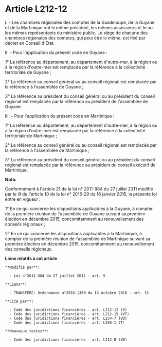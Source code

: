 # Article L212-12

I. - Les chambres régionales des comptes de la Guadeloupe, de la Guyane et de la Martinique ont le même président, les mêmes
assesseurs et le ou les mêmes représentants du ministère public. Le siège de chacune des chambres régionales des comptes, qui
peut être le même, est fixé par décret en Conseil d'Etat.

II. - Pour l'application du présent code en Guyane :

1° La référence au département, au département d'outre-mer, à la région ou à la région d'outre-mer est remplacée par la
référence à la collectivité territoriale de Guyane ;

2° La référence au conseil général ou au conseil régional est remplacée par la référence à l'assemblée de Guyane ;

3° La référence au président du conseil général ou au président du conseil régional est remplacée par la référence au
président de l'assemblée de Guyane.

III. - Pour l'application du présent code en Martinique :

1° La référence au département, au département d'outre-mer, à la région ou à la région d'outre-mer est remplacée par la
référence à la collectivité territoriale de Martinique ;

2° La référence au conseil général ou au conseil régional est remplacée par la référence à l'assemblée de Martinique ;

3° La référence au président du conseil général ou au président du conseil régional est remplacée par la référence au
président du conseil exécutif de Martinique.

**Nota:**

Conformément à l'article 21 de la loi n° 2011-884 du 27 juillet 2011 modifié par le III de l'article 10 de la loi n° 2015-29
du 16 janvier 2015, la présente loi entre en vigueur : 

1° En ce qui concerne les dispositions applicables à la Guyane, à compter de la première réunion de l'assemblée de Guyane
suivant sa première élection en décembre 2015, concomitamment au renouvellement des     conseils régionaux ; 

2° En ce qui concerne les dispositions applicables à la Martinique, à compter de la première réunion de l'assemblée de
Martinique suivant sa première élection en décembre 2015, concomitamment au renouvellement des     conseils régionaux.

**Liens relatifs à cet article**

	**Modifié par**:

	  - Loi n°2011-884 du 27 juillet 2011 - art. 9

	**Liens**:

	  - TRANSFERE: Ordonnance n°2016-1360 du 13 octobre 2016 - art. 15

	**Cité par**:

	  - Code des juridictions financières - art. L212-12 (V)
	  - Code des juridictions financières - art. L212-15 (VT)
	  - Code des juridictions financières - art. L254-7 (VD)
	  - Code des juridictions financières - art. L256-1 (T)

	**Nouveaux textes**:

	  - Code des juridictions financières - art. L212-8 (VD)
